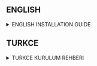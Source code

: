 ## ENGLISH
<details>
  <summary>ENGLISH INSTALLATION GUIDE</summary>
  
## GPT-3 Based Chatbot

This is a chatbot application that uses OpenAI's GPT-3 API. The Flask web application sends messages from the user through a web page to the OpenAI API and displays the response from the API on the web page.

# Usage

To use this application, you need to first set your OpenAI API key in the `config.cfg` file. You can also customize the `openai_settings` dictionary with the settings you want to use in your GPT-3 API requests.

To start the application, run the following command in the command line:

```
python app.py
```

After the application is successfully started, open `http://localhost:3131` in your browser and start talking to the chatbot.

# Warnings

- Before using this application, you need to acquire an OpenAI API membership.
- This application creates a log file that records the messages sent by the user. For user privacy, this log file should be stored securely.
- This application is recommended to be used for testing purposes only. Chatbots that will be used in real-world applications should go through a more comprehensive training and validation process.

# Contact

If you have any questions or feedback regarding this application, please feel free to contact me.
```
discord: mertcan#0001
instagram: mertcvn.jpg

```
</details>



## TURKCE
<details>
  <summary>TURKCE KURULUM REHBERI</summary>

## GPT-3 Tabanlı Kişiselleştirilmiş Chatbot

Bu, OpenAI'nin GPT-3 API'sini kullanarak bir chatbot uygulamasıdır. Flask web uygulaması, bir web sayfası aracılığıyla kullanıcıdan gelen mesajları OpenAI API'sine gönderir ve API'den gelen yanıtı mesaj baloncuğunda gösterir.

- # Kullanım

Bu uygulamayı kullanmak için önce `ayarlar.cfg` dosyasında OpenAI API anahtarınızı ayarlamanız gerekir. Ayrıca `openai_settings` sözlüğünü, GPT-3 API'si isteklerinde kullanmak istediğiniz ayarlarla özelleştirebilirsiniz.

Uygulamayı başlatmak için, komut satırında şu komutu çalıştırın:

```
python app.py
```

Uygulama başarıyla başlatıldıktan sonra, tarayıcınızda `http://localhost:3131` adresini açın ve chatbot'la konuşmaya başlayabilirsiniz.

- # Uyarılar

- Bu uygulamayı kullanmak için OpenAI API üyeliğiniz olması gerekmektedir.
- Bu uygulama, kullanıcının gönderdiği mesajları kaydeden bir log dosyası oluşturur. Kullanıcı gizliliği için bu log dosyası güvenli bir şekilde saklanmalıdır.
- Bu uygulamanın yalnızca test amaçlı kullanılması önerilir. Gerçek dünya uygulamalarında kullanılacak chatbot'lar, daha kapsamlı bir eğitim ve doğrulama sürecinden geçmelidir.

- # İletişim

Bu uygulamayla ilgili herhangi bir sorunuz veya geri bildiriminiz varsa, lütfen bana ulaşın.
```
discord: mertcan#0001
instagram: mertcvn.jpg

```
</details>